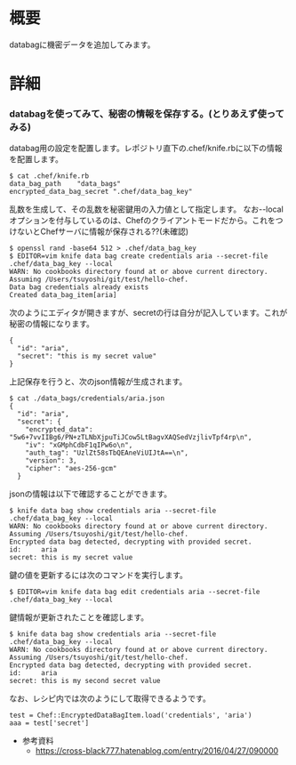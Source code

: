# 概要
databagに機密データを追加してみます。

# 詳細

### databagを使ってみて、秘密の情報を保存する。(とりあえず使ってみる)
databag用の設定を配置します。レポジトリ直下の.chef/knife.rbに以下の情報を配置します。
```
$ cat .chef/knife.rb 
data_bag_path    "data_bags"
encrypted_data_bag_secret ".chef/data_bag_key"
```

乱数を生成して、その乱数を秘密鍵用の入力値として指定します。
なお--localオプションを付与しているのは、Chefのクライアントモードだから。これをつけないとChefサーバに情報が保存される??(未確認)
```
$ openssl rand -base64 512 > .chef/data_bag_key
$ EDITOR=vim knife data bag create credentials aria --secret-file .chef/data_bag_key --local
WARN: No cookbooks directory found at or above current directory.  Assuming /Users/tsuyoshi/git/test/hello-chef.
Data bag credentials already exists
Created data_bag_item[aria]
```

次のようにエディタが開きますが、secretの行は自分が記入しています。これが秘密の情報になります。
```
{
  "id": "aria",
  "secret": "this is my secret value"
}
```

上記保存を行うと、次のjson情報が生成されます。
```
$ cat ./data_bags/credentials/aria.json
{
  "id": "aria",
  "secret": {
    "encrypted_data": "5w6+7vvIIBg6/PN+zTLNbXjpuTiJCow5LtBagvXAQSedVzjlivTpf4rp\n",
    "iv": "xGMphCdbF1qIPw6o\n",
    "auth_tag": "UzlZt58sTbQEAneViUIJtA==\n",
    "version": 3,
    "cipher": "aes-256-gcm"
  }
```

jsonの情報は以下で確認することができます。
```
$ knife data bag show credentials aria --secret-file .chef/data_bag_key --local
WARN: No cookbooks directory found at or above current directory.  Assuming /Users/tsuyoshi/git/test/hello-chef.
Encrypted data bag detected, decrypting with provided secret.
id:     aria
secret: this is my secret value
```

鍵の値を更新するには次のコマンドを実行します。
```
$ EDITOR=vim knife data bag edit credentials aria --secret-file .chef/data_bag_key --local
```

鍵情報が更新されたことを確認します。
```
$ knife data bag show credentials aria --secret-file .chef/data_bag_key --local
WARN: No cookbooks directory found at or above current directory.  Assuming /Users/tsuyoshi/git/test/hello-chef.
Encrypted data bag detected, decrypting with provided secret.
id:     aria
secret: this is my second secret value 
```

なお、レシピ内では次のようにして取得できるようです。
```
test = Chef::EncryptedDataBagItem.load('credentials', 'aria')
aaa = test['secret']
```

- 参考資料
  - https://cross-black777.hatenablog.com/entry/2016/04/27/090000
